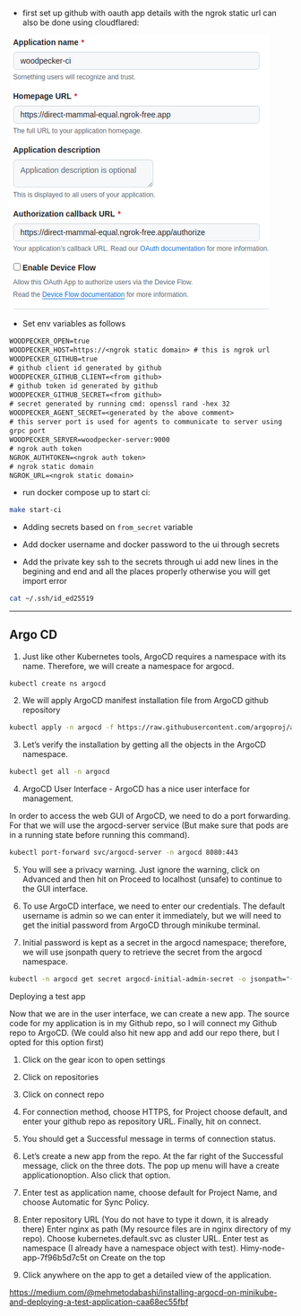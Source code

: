 - first set up github with oauth app details with the ngrok static url can also be done using cloudflared:

![alt text](image.png)

- Set env variables as follows

```.env
WOODPECKER_OPEN=true
WOODPECKER_HOST=https://<ngrok static domain> # this is ngrok url
WOODPECKER_GITHUB=true
# github client id generated by github
WOODPECKER_GITHUB_CLIENT=<from github> 
# github token id generated by github
WOODPECKER_GITHUB_SECRET=<from github> 
# secret generated by running cmd: openssl rand -hex 32
WOODPECKER_AGENT_SECRET=<generated by the above comment>
# this server port is used for agents to communicate to server using grpc port
WOODPECKER_SERVER=woodpecker-server:9000
# ngrok auth token
NGROK_AUTHTOKEN=<ngrok auth token>
# ngrok static domain
NGROK_URL=<ngrok static domain>
```

- run docker compose up to start ci:

```sh
make start-ci
```

- Adding secrets based on ```from_secret``` variable 

- Add docker username and docker password to the ui through secrets

- Add the private key ssh to the secrets through ui add new lines in the begining and end and all the places properly otherwise you will get import error

```sh
cat ~/.ssh/id_ed25519
```


-------

## Argo CD

1. Just like other Kubernetes tools, ArgoCD requires a namespace with its name. Therefore, we will create a namespace for argocd.

```sh
kubectl create ns argocd
```

2. We will apply ArgoCD manifest installation file from ArgoCD github repository

```sh
kubectl apply -n argocd -f https://raw.githubusercontent.com/argoproj/argo-cd/stable/manifests/install.yaml
```

3. Let’s verify the installation by getting all the objects in the ArgoCD namespace.

```sh
kubectl get all -n argocd
```
4. ArgoCD User Interface - ArgoCD has a nice user interface for management.

In order to access the web GUI of ArgoCD, we need to do a port forwarding. For that we will use the argocd-server service (But make sure that pods are in a running state before running this command).

```sh
kubectl port-forward svc/argocd-server -n argocd 8080:443
```

5. You will see a privacy warning. Just ignore the warning, click on Advanced and then hit on Proceed to localhost (unsafe) to continue to the GUI interface. 

6. To use ArgoCD interface, we need to enter our credentials. The default username is admin so we can enter it immediately, but we will need to get the initial password from ArgoCD through minikube terminal.


7. Initial password is kept as a secret in the argocd namespace; therefore, we will use jsonpath query to retrieve the secret from the argocd namespace.

```sh
kubectl -n argocd get secret argocd-initial-admin-secret -o jsonpath="{.data.password}" | base64 -d; echo
```


Deploying a test app

Now that we are in the user interface, we can create a new app. The source code for my application is in my Github repo, so I will connect my Github repo to ArgoCD. (We could also hit new app and add our repo there, but I opted for this option first)

1. Click on the gear icon to open settings

2. Click on repositories

3. Click on connect repo

4. For connection method, choose HTTPS, for Project choose default, and enter your github repo as repository URL. Finally, hit on connect.

5. You should get a Successful message in terms of connection status.

6. Let’s create a new app from the repo. At the far right of the Successful message, click on the three dots. The pop up menu will have a create applicationoption. Also click that option.

7. Enter test as application name, choose default for Project Name, and choose Automatic for Sync Policy.

8. Enter repository URL (You do not have to type it down, it is already there) Enter nginx as path (My resource files are in nginx directory of my repo). Choose kubernetes.default.svc as cluster URL. Enter test as namespace (I already have a namespace object with test). Himy-node-app-7f96b5d7c5t on Create on the top

9. Click anywhere on the app to get a detailed view of the application.


https://medium.com/@mehmetodabashi/installing-argocd-on-minikube-and-deploying-a-test-application-caa68ec55fbf
